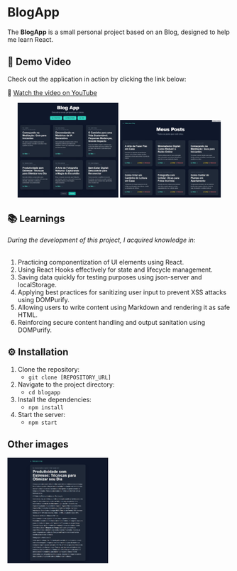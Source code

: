 # BlogApp
The **BlogApp** is a small personal project based on an Blog, designed to help me learn React.

## 🎥 Demo Video

Check out the application in action by clicking the link below:

🔗 [Watch the video on YouTube](https://www.youtube.com/watch?v=62KlpLh10K8)

<div align="center">
 <img src="./src/assets/home.jpeg" alt="Preview 1" width="45%" />
 <img src="./src/assets/MyPosts.jpeg" alt="Preview 2" width="45%" />
</div>


## 📚 Learnings
###### During the development of this project, I acquired knowledge in:
1. Practicing componentization of UI elements using React.
2. Using React Hooks effectively for state and lifecycle management.
3. Saving data quickly for testing purposes using json-server and localStorage.
4. Applying best practices for sanitizing user input to prevent XSS attacks using DOMPurify.
5. Allowing users to write content using Markdown and rendering it as safe HTML.
6. Reinforcing secure content handling and output sanitation using DOMPurify.

## ⚙️ Installation

1) Clone the repository:
   - `git clone [REPOSITORY_URL]`
2) Navigate to the project directory:
   - `cd blogapp`
3) Install the dependencies:
   - `npm install`
4) Start the server:
   - `npm start`

## Other images 

<img src="./src/assets/post.jpeg" alt="Preview 3" width="45%" /> 
